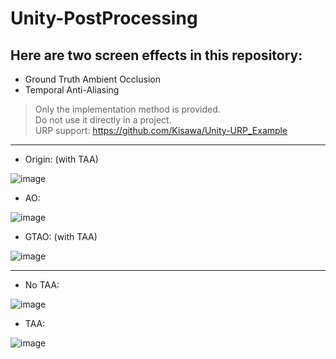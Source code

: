# Unity-PostProcessing
## Here are two screen effects in this repository:  
* Ground Truth Ambient Occlusion
* Temporal Anti-Aliasing

>Only the implementation method is provided.  
>Do not use it directly in a project.  
>URP support: https://github.com/Kisawa/Unity-URP_Example  
****
* Origin: (with TAA)  

![image](https://user-images.githubusercontent.com/71002504/161784924-d90af643-8386-42aa-854a-e81491a4c707.png)  

* AO:  

![image](https://user-images.githubusercontent.com/71002504/161784837-6afe81ff-00c9-4e32-9616-cf5628ddd72d.png)  

* GTAO: (with TAA)   

![image](https://user-images.githubusercontent.com/71002504/161784877-3a52d053-5b8e-4fe0-af4d-aed595db14da.png)  

****
* No TAA:  

![image](https://user-images.githubusercontent.com/71002504/161785934-19d13e21-f318-45fb-abcd-065b95d48a59.png)  
* TAA:  

![image](https://user-images.githubusercontent.com/71002504/161785979-34f5cbd0-3f60-41ab-b580-8784a99a24ca.png)  
